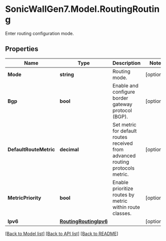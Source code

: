 # SonicWallGen7.Model.RoutingRouting
Enter routing configuration mode.

## Properties

Name | Type | Description | Notes
------------ | ------------- | ------------- | -------------
**Mode** | **string** | Routing mode. | [optional] 
**Bgp** | **bool** | Enable and configure border gateway protocol (BGP). | [optional] 
**DefaultRouteMetric** | **decimal** | Set metric for default routes received from advanced routing protocols metric. | [optional] 
**MetricPriority** | **bool** | Enable prioritize routes by metric within route classes. | [optional] 
**Ipv6** | [**RoutingRoutingIpv6**](RoutingRoutingIpv6.md) |  | [optional] 

[[Back to Model list]](../README.md#documentation-for-models) [[Back to API list]](../README.md#documentation-for-api-endpoints) [[Back to README]](../README.md)

